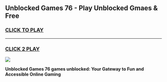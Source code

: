 
## Unblocked Games 76  - Play Unblocked Gmaes & Free
<h3>
<a href="https://premium.freeplayer.one?title=Unblocked_Games_76_&ref=19F">CLICK TO PLAY</a></h3>
<hr>

<h3>
<a href="https://premium.freeplayer.one?title=Unblocked_Games_76_&ref=19F">CLICK 2 PLAY</a>
  
</h3>

<a href="https://premium.freeplayer.one?title=Unblocked_Games_76_&ref=19F/"><img src="https://clearcache.store/games.png"></a>


**Unblocked Games 76  games unblocked: Your Gateway to Fun and Accessible Online Gaming**
